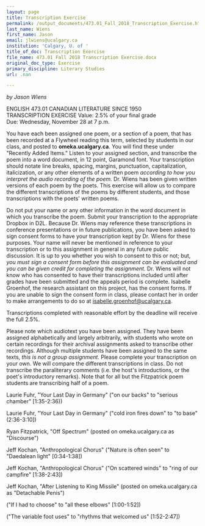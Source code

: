 ```yaml
---
layout: page
title: Transcription Exercise
permalink: /output_documents/473.01_Fall_2018_Transcription_Exercise.html
last_name: Wiens
first_name: Jason
email: jlwiens@ucalgary.ca
institution: 'Calgary, U. of '
title_of_doc: Transcription Exercise
file_name: 473.01 Fall 2018 Transcription Exercise.docx
original_doc_type: Exercise
primary_discipline: Literary Studies
url: .nan

---
```

*by Jason Wiens* 

ENGLISH 473.01 CANADIAN LITERATURE SINCE 1950    
TRANSCRIPTION EXERCISE
Value: 2.5% of your final grade   
Due: Wednesday, November 28 at 7 p.m.

You have each been assigned one poem, or a section of a poem, that has
been recorded at a Flywheel reading this term, selected by students in
our class, and posted to **omeka.ucalgary.ca**. You will find these
under "Recently Added Items." Listen to your assigned section, and
transcribe the poem into a word document, in 12 point, Garamond font.
Your transcription should notate line breaks, spacing, margins,
punctuation, capitalization, italicization, or any other elements of a
written poem *according to how you interpret the audio recording of the
poem.* Dr. Wiens has been given written versions of each poem by the
poets. This exercise will allow us to compare the different
transcriptions of the poems by different students, and those
transcriptions with the poets' written poems.

Do not put your name or any other information in the word document in
which you transcribe the poem. Submit your transcription to the
appropriate Dropbox in D2L. Because Dr. Wiens may reference these
transcriptions in conference presentations or in future publications,
you have been asked to sign consent forms to have your transcription
kept by Dr. Wiens for these purposes. Your name will never be mentioned
in reference to your transcription or to this assignment in general in
any future public discussion. It is up to you whether you wish to
consent to this or not; but, *you must sign a consent form before this
assignment can be evaluated and you can be given credit for completing
the assignment.* Dr. Wiens will not know who has consented to have their
transcriptions included until after grades have been submitted and the
appeals period is complete. Isabelle Groenhof, the research assistant on
this project, has the consent forms. If you are unable to sign the
consent form in class, please contact her in order to make arrangements
to do so at isabelle.groenhof@ucalgary.ca.

Transcriptions completed with reasonable effort by the deadline will
receive the full 2.5%.

Please note which audiotext you have been assigned. They have been
assigned alphabetically and largely arbitrarily, with students who wrote
on certain recordings for their archival assignments asked to transcribe
other recordings. Although multiple students have been assigned to the
same texts, *this is not a group assignment.* Please complete your
transcription on your own. We will compare the different transcriptions
in class. Do not transcribe the paraliterary comments (i.e. the host's
introductions, or the poet's introductory remarks). Note that for all
but the Fitzpatrick poem students are transcribing half of a poem.

Laurie Fuhr, "Your Last Day in Germany" ("on our backs" to "serious
chamber" \[1:35-2:36))

Laurie Fuhr, "Your Last Day in Germany" ("cold iron fires down" to "to
base" (2:36-3:10\])

Ryan Fitzpatrick, "Off Spectrum" (posted on omeka.ucalgary.ca as
"Discourse")

Jeff Kochan, "Anthropological Chorus" ("Nature is often seen" to
"Daedalean light" \[0:34-1:38\])

Jeff Kochan, "Anthropological Chorus" ("On scattered winds" to "ring of
our campfire" \[1:38-2:43\])

Jeff Kochan, "After Listening to King Missile" (posted on
omeka.ucalgary.ca as "Detachable Penis")

("If I had to choose" to "all these elbows" \[1:00-1:52\])

("The variable foot uses" to "rhythms that welcomed us" \[1:52-2:47\])

